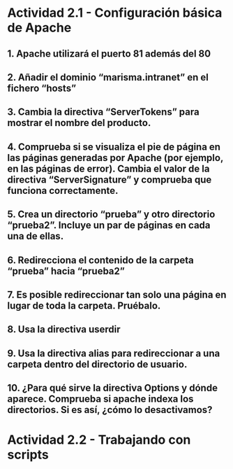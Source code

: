 # Actividad 2.1 - Configuración básica de Apache

## 1. Apache utilizará el puerto 81 además del 80

## 2. Añadir el dominio “marisma.intranet” en el fichero “hosts”

## 3. Cambia la directiva “ServerTokens” para mostrar el nombre del producto.

## 4. Comprueba si se visualiza el pie de página en las páginas generadas por Apache (por ejemplo, en las páginas de error). Cambia el valor de la directiva “ServerSignature” y comprueba que funciona correctamente. 

## 5. Crea un directorio “prueba” y otro directorio “prueba2”. Incluye un par de páginas en cada una de ellas.

## 6. Redirecciona el contenido de la carpeta “prueba” hacia “prueba2”

## 7. Es posible redireccionar tan solo una página en lugar de toda la carpeta. Pruébalo.

## 8. Usa la directiva userdir

## 9. Usa la directiva alias para redireccionar a una carpeta dentro del directorio de usuario.

## 10. ¿Para qué sirve la directiva Options y dónde aparece. Comprueba si apache indexa los directorios. Si es así, ¿cómo lo desactivamos?



# Actividad 2.2 - Trabajando con scripts

